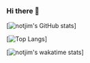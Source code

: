 ### Hi there 👋

[![notjim's GitHub stats](https://github-readme-stats.vercel.app/api?username=Jimmy-Lew&show_icons=true&theme=vue-dark)]

[![Top Langs](https://github-readme-stats.vercel.app/api/top-langs/?username=Jimmy-Lew&theme=vue-dark)]

[![notjim's wakatime stats](https://github-readme-stats.vercel.app/api/wakatime?username=Jvnus&theme=vue-dark)]
<!--
**Jimmy-Lew/Jimmy-Lew** is a ✨ _special_ ✨ repository because its `README.md` (this file) appears on your GitHub profile.

Here are some ideas to get you started:

- 🔭 I’m currently working on ...
- 🌱 I’m currently learning ...
- 👯 I’m looking to collaborate on ...
- 🤔 I’m looking for help with ...
- 💬 Ask me about ...
- 📫 How to reach me: ...
- 😄 Pronouns: ...
- ⚡ Fun fact: ...
-->
